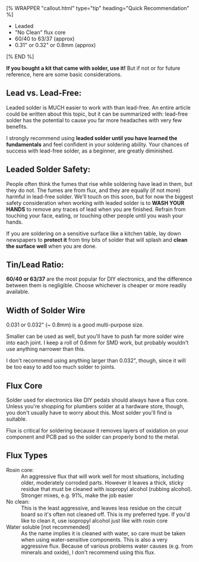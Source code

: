 <div class="float-md ms-3 mb-3">
[% WRAPPER "callout.html" type="tip" heading="Quick Recommendation" %]
<ul class="tight">
  <li>Leaded</li>
  <li>"No Clean" flux core</li>
  <li>60/40 to 63/37 (approx)</li>
  <li>0.31" or 0.32" or 0.8mm (approx)</li>
</ul>
[% END %]
</div>

**If you bought a kit that came with solder, use it!** But if not or for future reference, here are some basic considerations.

## Lead vs. Lead-Free: 

Leaded solder is MUCH easier to work with than lead-free. An entire article could be written about this topic, but it can be summarized with: lead-free solder has the potential to cause you far more headaches with very few benefits.

I strongly recommend using **leaded solder until you have learned the fundamentals** and feel confident in your soldering ability. Your chances of success with lead-free solder, as a beginner, are greatly diminished.

## Leaded Solder Safety: 

People often think the fumes that rise while soldering have lead in them, but they do not. The fumes are from flux, and they are equally (if not more) harmful in lead-free solder. We'll touch on this soon, but for now the biggest safety consideration when working with leaded solder is to **WASH YOUR HANDS** to remove any traces of lead when you are finished. Refrain from touching your face, eating, or touching other people until you wash your hands. 

If you are soldering on a sensitive surface like a kitchen table, lay down newspapers to **protect it** from tiny bits of solder that will splash and **clean the surface well** when you are done.

## Tin/Lead Ratio:

**60/40 or 63/37** are the most popular for DIY electronics, and the difference between them is negligible. Choose whichever is cheaper or more readily available.

## Width of Solder Wire

0.031 or 0.032" (~ 0.8mm) is a good multi-purpose size.

Smaller can be used as well, but you'll have to push far more solder wire into each joint. I keep a roll of 0.6mm for SMD work, but probably wouldn't use anything narrower than this.

I don't recommend using anything larger than 0.032", though, since it will be too easy to add too much solder to joints.

## Flux Core

Solder used for electronics like DIY pedals should always have a flux core. Unless you're shopping for plumbers solder at a hardware store, though, you don't usually have to worry about this. Most solder you'll find is suitable.

Flux is critical for soldering because it removes layers of oxidation on your component and PCB pad so the solder can properly bond to the metal.

## Flux Types

<dl>
  <dt>Rosin core:</dt>
  <dd> An aggressive flux that will work well for most situations, including older, moderately corroded parts. However it leaves a thick, sticky residue that must be cleaned with isopropyl alcohol (rubbing alcohol). Stronger mixes, e.g. 91%, make the job easier</dd>
  <dt>No clean:</dt>
  <dd>This is the least aggressive, and leaves less residue on the circuit board so it's often not cleaned off. This is my preferred type. If you'd like to clean it, use isopropyl alcohol just like with rosin core</dd>
  <dt>Water soluble [not recommended]</dt>
  <dd>As the name implies it is cleaned with water, so care must be taken when using water-sensitive components. This is also a very aggressive flux. Because of various problems water causes (e.g. from minerals and oxide), I don't recommend using this flux.</dd>
</dl>
